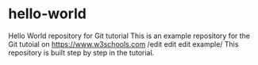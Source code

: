 # hello-world
Hello World repository for Git tutorial
This is an example repository for the Git tutoial on https://www.w3schools.com
/edit edit edit example/
This repository is built step by step in the tutorial.
